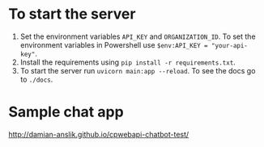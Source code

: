 # To start the server

1. Set the environment variables `API_KEY` and `ORGANIZATION_ID`. To set the environment variables in Powershell use `$env:API_KEY = "your-api-key"`.
2. Install the requirements using `pip install -r requirements.txt`.
3. To start the server run `uvicorn main:app --reload`. To see the docs go to `./docs`.

# Sample chat app

http://damian-anslik.github.io/cpwebapi-chatbot-test/
